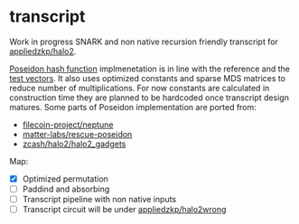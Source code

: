 # transcript

Work in progress SNARK and non native recursion friendly transcript for [appliedzkp/halo2](https://github.com/appliedzkp/halo2/).

[Poseidon hash function](https://eprint.iacr.org/2019/458.pdf) implmenetation is in line with the reference and the [test vectors](https://extgit.iaik.tugraz.at/krypto/hadeshash/-/tree/master/code). It also uses optimized constants and sparse MDS matrices to reduce number of multiplications. For now constants are calculated in construction time they are planned to be hardcoded once transcript design matures. Some parts of Poseidon implementation are ported from:

* [filecoin-project/neptune](https://github.com/filecoin-project/neptune/tree/master/spec)
* [matter-labs/rescue-poseidon](https://github.com/matter-labs/rescue-poseidon)
* [zcash/halo2/halo2_gadgets](https://github.com/zcash/halo2/tree/main/halo2_gadgets)

Map:

- [x] Optimized permutation
- [ ] Paddind and absorbing
- [ ] Transcript pipeline with non native inputs
- [ ] Transcript circuit will be under [appliedzkp/halo2wrong](https://github.com/appliedzkp/halo2wrong)

